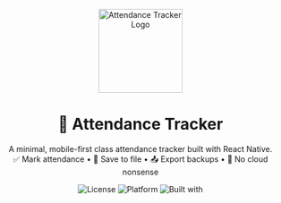 <p align="center">
  <img src="./images/AttendanceAppIcon.png" width="150" alt="Attendance Tracker Logo"/>
</p>

<h1 align="center">📘 Attendance Tracker</h1>
<p align="center">
  A minimal, mobile-first class attendance tracker built with React Native.<br/>
  ✅ Mark attendance • 🧠 Save to file • 📤 Export backups • 🚫 No cloud nonsense
</p>

<p align="center">
  <img alt="License" src="https://img.shields.io/badge/license-MIT-blue">
  <img alt="Platform" src="https://img.shields.io/badge/platform-iOS%20%7C%20Android-blueviolet">
  <img alt="Built with" src="https://img.shields.io/badge/built%20with-React%20Native-61DAFB">
</p>
